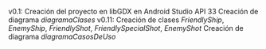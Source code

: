 v0.1:
    Creación del proyecto en libGDX en Android Studio API 33
    Creación de diagrama *diagramaClases*
v0.11:
    Creación de clases *FriendlyShip*, *EnemyShip*, *FriendlyShot*, *FriendlySpecialShot*, *EnemyShot*
    Creación de diagrama *diagramaCasosDeUso*
